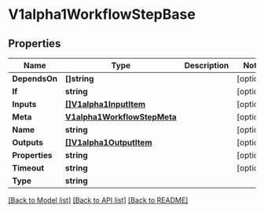 # V1alpha1WorkflowStepBase

## Properties

Name | Type | Description | Notes
------------ | ------------- | ------------- | -------------
**DependsOn** | **[]string** |  | [optional] 
**If** | **string** |  | [optional] 
**Inputs** | [**[]V1alpha1InputItem**](V1alpha1InputItem.md) |  | [optional] 
**Meta** | [**V1alpha1WorkflowStepMeta**](V1alpha1WorkflowStepMeta.md) |  | [optional] 
**Name** | **string** |  | [optional] 
**Outputs** | [**[]V1alpha1OutputItem**](V1alpha1OutputItem.md) |  | [optional] 
**Properties** | **string** |  | [optional] 
**Timeout** | **string** |  | [optional] 
**Type** | **string** |  | 

[[Back to Model list]](../README.md#documentation-for-models) [[Back to API list]](../README.md#documentation-for-api-endpoints) [[Back to README]](../README.md)


